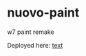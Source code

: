 # nuovo-paint
w7 paint remake

Deployed here: [text](https://armando-ardito-web.github.io/nuovo-paint/)
